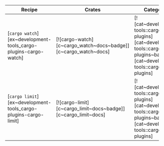 | Recipe | Crates | Categories |
|--------|--------|------------|
| [`cargo watch`][ex~development-tools_cargo-plugins-cargo-watch] | [![cargo-watch][c~cargo_watch~docs~badge]][c~cargo_watch~docs] | [![cat~development-tools::cargo-plugins][cat~development-tools::cargo-plugins~badge]][cat~development-tools::cargo-plugins] |
| [`cargo limit`][ex~development-tools_cargo-plugins-cargo-limit] | [![cargo-limit][c~cargo_limit~docs~badge]][c~cargo_limit~docs] | [![cat~development-tools::cargo-plugins][cat~development-tools::cargo-plugins~badge]][cat~development-tools::cargo-plugins] |

<div class="hidden">
</div>
